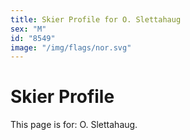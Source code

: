 ```yaml
---
title: Skier Profile for O. Slettahaug
sex: "M"
id: "8549"
image: "/img/flags/nor.svg" 
---
```


# Skier Profile

This page is for: O. Slettahaug.
    